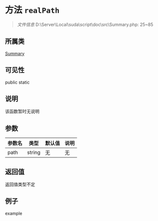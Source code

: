 # 方法 `realPath`



> *文件信息* D:\Server\Local\suda\script\doc\src\Summary.php: 25~85

## 所属类 

[Summary](../Summary.md)

## 可见性

 public static

## 说明

该函数暂时无说明


## 参数


| 参数名 | 类型 | 默认值 | 说明 |
|--------|-----|-------|-------|
| path |  string | 无 | 无 |



## 返回值

返回值类型不定


## 例子

example